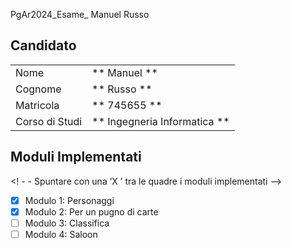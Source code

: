 PgAr2024_Esame_ Manuel Russo

## Candidato

| | |
| -------------- | ------------------ |
| Nome | ** Manuel ** |
| Cognome | ** Russo ** |
| Matricola | ** 745655 ** |
| Corso di Studi | ** Ingegneria Informatica ** |

 ## Moduli Implementati

 <! - - Spuntare con una ’X ’ tra le quadre i moduli implementati -->

 - [X] Modulo 1: Personaggi
 - [X] Modulo 2: Per un pugno di carte
 - [ ] Modulo 3: Classifica
 - [ ] Modulo 4: Saloon
